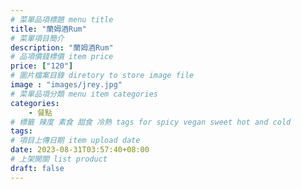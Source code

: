 ```yaml
---
# 菜單品項標題 menu title 
title: "蘭姆酒Rum"
# 菜單項目簡介 
description: "蘭姆酒Rum"
# 品項價錢標價 item price 
price: ["120"]
# 圖片檔案目錄 diretory to store image file
image : "images/jrey.jpg"
# 菜單品項分類 menu item categories 
categories: 
    - 餐點
# 標籤 辣度 素食 甜食 冷熱 tags for spicy vegan sweet hot and cold 
tags: 
# 項目上傳日期 item upload date 
date: 2023-08-31T03:57:40+08:00
# 上架開關 list product 
draft: false
---
```

